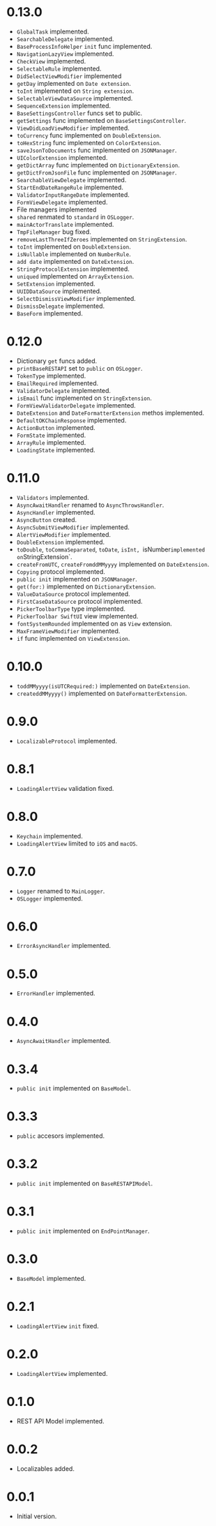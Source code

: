 # 0.13.0

- `GlobalTask` implemented.
- `SearchableDelegate` implemented.
- `BaseProcessInfoHelper` `init` func implemented.
- `NavigationLazyView` implemented.
- `CheckView` implemented.
- `SelectableRule` implemented.
- `DidSelectViewModifier` implemented
- `getDay` implemented on `Date extension`.
- `toInt` implemented on `String extension`. 
- `SelectableViewDataSource` implemented.
- `SequenceExtension` implemented.
- `BaseSettingsController` funcs set to public.
- `getSettings` func implemented on `BaseSettingsController`.
- `ViewDidLoadViewModifier` implemented.
- `toCurrency` func implemented on `DoubleExtension`. 
- `toHexString` func implemented on `ColorExtension`.
- `saveJsonToDocuments` func implemented on `JSONManager`.
- `UIColorExtension` implemented.
- `getDictArray` func implemented on `DictionaryExtension`.
- `getDictFromJsonFile` func implemented on `JSONManager`. 
- `SearchableViewDelegate` implemented.
- `StartEndDateRangeRule` implemented.
- `ValidatorInputRangeDate` implemented.
- `FormViewDelegate` implemented.
- File managers implemented
- `shared` renmated to `standard` in `OSLogger`.
- `mainActorTranslate` implemented.
- `TmpFileManager` bug fixed.
- `removeLastThreeIfZeroes` implemented on `StringExtension`. 
- `toInt` implemented on `DoubleExtension`.
- `isNullable` implemented on `NumberRule`.
- `add date` implemented on `DateExtension`.
- `StringProtocolExtension` implemented.
- `uniqued` implemented on `ArrayExtension`.
- `SetExtension` implemented.
- `UUIDDataSource` implemented.
- `SelectDismissViewModifier` implemented.
- `DismissDelegate` implemented.
- `BaseForm` implemented.

# 0.12.0

- Dictionary `get` funcs added.
- `printBaseRESTAPI` set to `public` on `OSLogger`. 
- `TokenType` implemented.
- `EmailRequired` implemented.
- `ValidatorDelegate` implemented.
- `isEmail` func implemented on `StringExtension`.
- `FormViewValidatorDelegate` implemented.
- `DateExtension` and `DateFormatterExtension` methos implemented.
- `DefaultOKChainResponse` implemented.
- `ActionButton` implemented.
- `FormState` implemented.
- `ArrayRule` implemented.
- `LoadingState` implemented.

# 0.11.0

- `Validators` implemented.
- `AsyncAwaitHandler` renamed to `AsyncThrowsHandler`.
- `AsyncHandler` implemented.
- `AsyncButton` created.
- `AsyncSubmitViewModifier` implemented.
- `AlertViewModifier` implemented.
- `DoubleExtension` implemented.
- `toDouble`, `toCommaSeparated`, `toDate`, `isInt, `isNumber` implemented on `StringExtension`.
- `createFromUTC`, `createFromddMMyyyy` implemented on `DateExtension`. 
- `Copying` protocol implemented.
- `public init` implemented on `JSONManager`.
- `get(for:)` implemented on `DictionaryExtension`.
- `ValueDataSource` protocol implemented.
- `FirstCaseDataSource` protocol implemented.
- `PickerToolbarType` type implemented.
- `PickerToolbar SwiftUI` view implemented.
- `fontSystemRounded` implemented on as `View` extension.
- `MaxFrameViewModifier` implemented.
- `if` func implemented on `ViewExtension`.

# 0.10.0

- `toddMMyyyy(isUTCRequired:)` implemented on `DateExtension`.
- `createddMMyyyy()` implemented on `DateFormatterExtension`.

# 0.9.0

- `LocalizableProtocol` implemented.

# 0.8.1

- `LoadingAlertView` validation fixed.

# 0.8.0

- `Keychain` implemented.
- `LoadingAlertView` limited to `iOS` and `macOS`.
 
# 0.7.0

- `Logger` renamed to `MainLogger`.
- `OSLogger` implemented.

# 0.6.0

- `ErrorAsyncHandler` implemented.

# 0.5.0

- `ErrorHandler` implemented.

# 0.4.0

- `AsyncAwaitHandler` implemented.

# 0.3.4

- `public init` implemented on `BaseModel`.

# 0.3.3

- `public` accesors implemented.

# 0.3.2

- `public init` implemented on `BaseRESTAPIModel`.

# 0.3.1

- `public init` implemented on `EndPointManager`.

# 0.3.0

- `BaseModel` implemented.

# 0.2.1

- `LoadingAlertView` `init` fixed.

# 0.2.0

- `LoadingAlertView` implemented.

# 0.1.0

- REST API Model implemented.

# 0.0.2

- Localizables added.

# 0.0.1

- Initial version.


